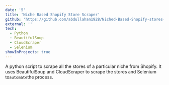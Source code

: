 ```yaml
---
date: '5'
title: 'Niche Based Shopify Store Scraper'
github: 'https://github.com/abdullahan1928/Niched-Based-Shopify-stores-scrapper'
external: ''
tech:
  - Python
  - BeautifulSoup
  - CloudScraper
  - Selenium
showInProjects: true
---
```


A python script to scrape all the stores of a particular niche from Shopify. It uses BeautifulSoup and CloudScraper to scrape the stores and Selenium to`automate`the process.
